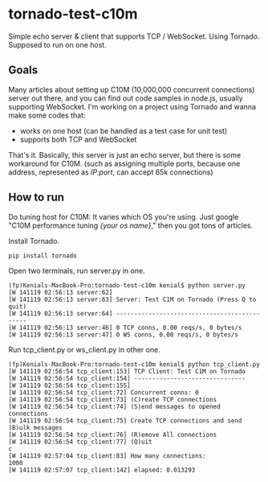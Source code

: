 tornado-test-c10m
=================
Simple echo server &amp; client that supports TCP / WebSocket. Using Tornado. Supposed to run on one host.


Goals
-----
Many articles about setting up C10M (10,000,000 concurrent connections) server out there, and you can find out code samples in node.js, usually supporting WebSocket. I'm working on a project using Tornado and wanna make some codes that:

 - works on one host (can be handled as a test case for unit test)
 - supports both TCP and WebSocket

That's it. Basically, this server is just an echo server, but there is some workaround for C10M. (such as assigning multiple ports, because one address, represented as *IP:port*, can accept 65k connections)


How to run
----------
Do tuning host for C10M: It varies which OS you're using. Just google "C10M performance tuning *{your os name}*," then you got tons of articles.

Install Tornado.

	pip install tornado

Open two terminals, run server.py in one.

	(fp)Kenials-MacBook-Pro:tornado-test-c10m kenial$ python server.py
	[W 141119 02:56:13 server:62]
	[W 141119 02:56:13 server:63] Server: Test C1M on Tornado (Press Q to quit)
	[W 141119 02:56:13 server:64] ---------------------------------------------
	[W 141119 02:56:13 server:46] 0 TCP conns, 0.00 reqs/s, 0 bytes/s
	[W 141119 02:56:13 server:47] 0 WS conns, 0.00 reqs/s, 0 bytes/s

Run tcp_client.py or ws_client.py in other one.

	(fp)Kenials-MacBook-Pro:tornado-test-c10m kenial$ python tcp_client.py
	[W 141119 02:56:54 tcp_client:153] TCP Client: Test C1M on Tornado
	[W 141119 02:56:54 tcp_client:154] -------------------------------
	[W 141119 02:56:54 tcp_client:155]
	[W 141119 02:56:54 tcp_client:72] Concurrent conns: 0
	[W 141119 02:56:54 tcp_client:73] (C)reate TCP connections
	[W 141119 02:56:54 tcp_client:74] (S)end messages to opened connections
	[W 141119 02:56:54 tcp_client:75] Create TCP connections and send (B)ulk messages
	[W 141119 02:56:54 tcp_client:76] (R)emove All connections
	[W 141119 02:56:54 tcp_client:77] (Q)uit
	c
	[W 141119 02:57:04 tcp_client:83] How many connections:
	1000
	[W 141119 02:57:07 tcp_client:142] elapsed: 0.013293

